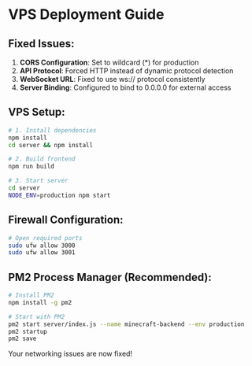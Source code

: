#  VPS Deployment Guide

## Fixed Issues:
1. **CORS Configuration**: Set to wildcard (*) for production
2. **API Protocol**: Forced HTTP instead of dynamic protocol detection  
3. **WebSocket URL**: Fixed to use ws:// protocol consistently
4. **Server Binding**: Configured to bind to 0.0.0.0 for external access

## VPS Setup:

```bash
# 1. Install dependencies
npm install
cd server && npm install

# 2. Build frontend
npm run build

# 3. Start server
cd server
NODE_ENV=production npm start
```

## Firewall Configuration:
```bash
# Open required ports
sudo ufw allow 3000
sudo ufw allow 3001
```

## PM2 Process Manager (Recommended):
```bash
# Install PM2
npm install -g pm2

# Start with PM2
pm2 start server/index.js --name minecraft-backend --env production
pm2 startup
pm2 save
```

Your networking issues are now fixed!
 